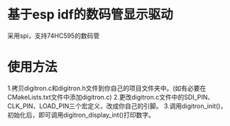 # 基于esp idf的数码管显示驱动
采用spi，支持74HC595的数码管
# 使用方法
1.拷贝digitron.c和digitron.h文件到你自己的项目文件夹中。(如有必要在CMakeLists.txt文件中添加digitron.c)
2.更改digitron.c文件中的SDI_PIN、CLK_PIN、LOAD_PIN三个宏定义，改成你自己的引脚。
3.调用digitron_init()，初始化后，即可调用digitron_display_int()打印数字。

